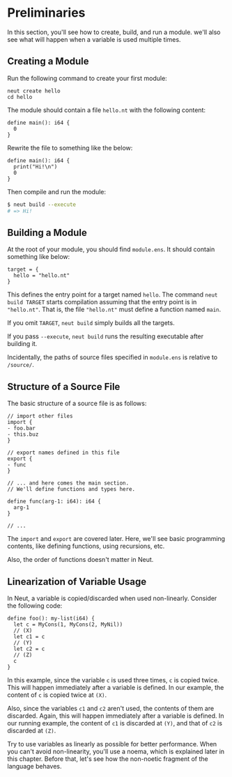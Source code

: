 # Preliminaries

In this section, you'll see how to create, build, and run a module. we'll also see what will happen when a variable is used multiple times.

## Creating a Module

Run the following command to create your first module:

```neut
neut create hello
cd hello
```

The module should contain a file `hello.nt` with the following content:

```neut
define main(): i64 {
  0
}
```

Rewrite the file to something like the below:

```neut
define main(): i64 {
  print("Hi!\n")
  0
}
```

Then compile and run the module:

```sh
$ neut build --execute
# => Hi!
```


## Building a Module

At the root of your module, you should find `module.ens`. It should contain something like below:

```neut
target = {
  hello = "hello.nt"
}
```

This defines the entry point for a target named `hello`. The command `neut build TARGET` starts compilation assuming that the entry point is in `"hello.nt"`. That is, the file `"hello.nt"` must define a function named `main`.

If you omit `TARGET`, `neut build` simply builds all the targets.

If you pass `--execute`, `neut build` runs the resulting executable after building it.

Incidentally, the paths of source files specified in `module.ens` is relative to `/source/`.

## Structure of a Source File

The basic structure of a source file is as follows:

```neut
// import other files
import {
- foo.bar
- this.buz
}

// export names defined in this file
export {
- func
}

// ... and here comes the main section.
// We'll define functions and types here.

define func(arg-1: i64): i64 {
  arg-1
}

// ...
```

The `import` and `export` are covered later. Here, we'll see basic programming contents, like defining functions, using recursions, etc.

Also, the order of functions doesn't matter in Neut.

## Linearization of Variable Usage

In Neut, a variable is copied/discarded when used non-linearly. Consider the following code:

```neut
define foo(): my-list(i64) {
  let c = MyCons(1, MyCons(2, MyNil))
  // (X)
  let c1 = c
  // (Y)
  let c2 = c
  // (Z)
  c
}
```

In this example, since the variable `c` is used three times, `c` is copied twice. This will happen immediately after a variable is defined. In our example, the content of `c` is copied twice at `(X)`.

Also, since the variables `c1` and `c2` aren't used, the contents of them are discarded. Again, this will happen immediately after a variable is defined. In our running example, the content of `c1` is discarded at `(Y)`, and that of `c2` is discarded at `(Z)`.

Try to use variables as linearly as possible for better performance. When you can't avoid non-linearity, you'll use a noema, which is explained later in this chapter. Before that, let's see how the non-noetic fragment of the language behaves.
